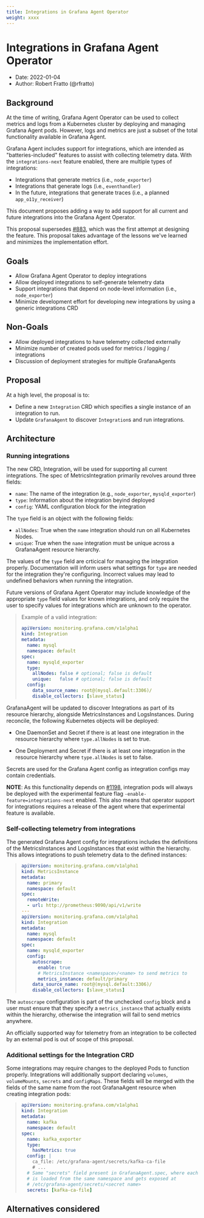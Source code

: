 ```yaml
---
title: Integrations in Grafana Agent Operator
weight: xxxx
---
```


# Integrations in Grafana Agent Operator

* Date: 2022-01-04
* Author: Robert Fratto (@rfratto)

## Background

At the time of writing, Grafana Agent Operator can be used to collect metrics
and logs from a Kubernetes cluster by deploying and managing Grafana Agent
pods. However, logs and metrics are just a subset of the total functionality
available in Grafana Agent.

Grafana Agent includes support for integrations, which are intended as
"batteries-included" features to assist with collecting telemetry data. With
the `integrations-next` feature enabled, there are multiple types of integrations:

* Integrations that generate metrics (i.e., `node_exporter`)
* Integrations that generate logs (i.e., `eventhandler`)
* In the future, integrations that generate traces (i.e., a planned `app_o11y_receiver`)

This document proposes adding a way to add support for all current and future
integrations into the Grafana Agent Operator.

This proposal supersedes [#883][], which was the first attempt at designing the
feature. This proposal takes advantage of the lessons we've learned and
minimizes the implementation effort.

## Goals

* Allow Grafana Agent Operator to deploy integrations
* Allow deployed integrations to self-generate telemetry data
* Support integrations that depend on node-level information (i.e., `node_exporter`)
* Minimize development effort for developing new integrations by using a
  generic integrations CRD

## Non-Goals

* Allow deployed integrations to have telemetry collected externally
* Minimize number of created pods used for metrics / logging / integrations
* Discussion of deployment strategies for multiple GrafanaAgents

## Proposal

At a high level, the proposal is to:

* Define a new `Integration` CRD which specifies a single instance of an
  integration to run.
* Update `GrafanaAgent` to discover `Integration`s and run integrations.

## Architecture

### Running integrations

The new CRD, Integration, will be used for supporting all current integrations.
The spec of MetricsIntegration primarily revolves around three fields:

* `name`: The name of the integration (e.g., `node_exporter`, `mysqld_exporter`)
* `type`: Information about the integration beyind deployed
* `config`: YAML configuration block for the integration

The `type` field is an object with the following fields:

* `allNodes`: True when the `name` integration should run on all Kubernetes
  Nodes.
* `unique`: True when the `name` integration must be unique across a
  GrafanaAgent resource hierarchy.

The values of the `type` field are crticical for managing the integration
properly. Documentation will inform users what settings for `type` are needed
for the integration they're configuring. Incorrect values may lead to undefined
behaviors when running the integration.

Future versions of Grafana Agent Operator may include knowledge of the
appropriate `type` field values for known integrations, and only require the
user to specify values for integrations which are unknown to the operator.

> Example of a valid integration:
>
> ```yaml
> apiVersion: monitoring.grafana.com/v1alpha1
> kind: Integration
> metadata:
>   name: mysql
>   namespace: default
> spec:
>   name: mysqld_exporter
>   type:
>     allNodes: false # optional; false is default
>     unique:   false # optional; false is default
>   config:
>     data_source_name: root@(mysql.default:3306)/
>     disable_collectors: [slave_status]
> ```

GrafanaAgent will be updated to discover Integrations as part of its resource
hierarchy, alongside MetricsInstances and LogsInstances. During reconcile, the
following Kubernetes objects will be deployed:

* One DaemonSet and Secret if there is at least one integration in the resource
  hierarchy where `type.allNodes` is set to true.

* One Deployment and Secret if there is at least one integration in the
  resource hierarchy where `type.allNodes` is set to false.

Secrets are used for the Grafana Agent config as integration configs may
contain credentials.

**NOTE**: As this functionality depends on [#1198][], integration pods will
always be deployed with the experimental feature flag
`-enable-feature=integrations-next` enabled. This also means that operator
support for integrations requires a release of the agent where that
experimental feature is available.

### Self-collecting telemetry from integrations

The generated Grafana Agent config for integrations includes the definitions of
the MetricsInstances and LogsInstances that exist within the hierarchy. This
allows integrations to push telemetry data to the defined instances:

> ```yaml
> apiVersion: monitoring.grafana.com/v1alpha1
> kind: MetricsInstance
> metadata:
>   name: primary
>   namespace: default
> spec:
>   remoteWrite:
>   - url: http://prometheus:9090/api/v1/write
> ---
> apiVersion: monitoring.grafana.com/v1alpha1
> kind: Integration
> metadata:
>   name: mysql
>   namespace: default
> spec:
>   name: mysqld_exporter
>   config:
>     autoscrape:
>       enable: true
>       # MetricsInstance <namespace>/<name> to send metrics to
>       metrics_instance: default/primary
>     data_source_name: root@(mysql.default:3306)/
>     disable_collectors: [slave_status]
> ```

The `autoscrape` configuration is part of the unchecked `config` block and a
user must ensure that they specify a `metrics_instance` that actually exists
within the hierarchy, otherwise the integration will fail to send metrics
anywhere.

An officially supported way for telemetry from an integration to be collected
by an external pod is out of scope of this proposal.

### Additional settings for the Integration CRD

Some integrations may require changes to the deployed Pods to function
properly. Integrations will additionally support declaring `volumes`,
`volumeMounts`, `secrets` and `configMaps`. These fields will be merged with
the fields of the same name from the root GrafanaAgent resource when creating
integration pods:

> ```yaml
> apiVersion: monitoring.grafana.com/v1alpha1
> kind: Integration
> metadata:
>   name: kafka
>   namespace: default
> spec:
>   name: kafka_exporter
>   type:
>     hasMetrics: true
>   config: |
>     ca_file: /etc/grafana-agent/secrets/kafka-ca-file
>     # ...
>   # Same "secrets" field present in GrafanaAgent.spec, where each secret
>   # is loaded from the same namespace and gets exposed at
>   # /etc/grafana-agent/secrets/<secret name>
>   secrets: [kafka-ca-file]
> ```

## Alternatives considered

[#883]: https://github.com/grafana/agent/issues/883
[#1198]: https://github.com/grafana/agent/pull/1198
